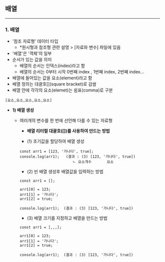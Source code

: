 ## 배열
-----
### 1. 배열 ###
* '참조 자료형' 데이터 타입 
  - *원시형과 참조형 관련 설명 > [자료와 변수] 파일에 있음
* '배열'은 '객체'의 일부
* 순서가 있는 값을 의미
  - 배열의 순서는 인덱스(index)라고 함
  - 배열의 순서는 0부터 시작 0번째 index , 1번째 index, 2번째 index…
* 배열에 들어있는 값을 요소(element)라고 함
* 배열 정의는 대괄호[](square bracket)로 감쌈
* 배열 안에 각각의 요소(elemet)는 쉼표(comma)로 구분
```
[요소,요소,요소,요소,요소]
```
* **1) 배열 생성**
  * 여러개의 변수를 한 번에 선언해 다를 수 있는 자료형
    - **배열 리터럴 대괄호([])를 사용하여 만드는 방법**


    - (1) 초기값을 할당하여 배열 생성

     ```
     const arr1 = [123, '가나다', true];
     console.log(arr1);   (결과 : (3) [123, '가나다', true])
                             ㄴ 요소개수       요소
     ``` 
      - (2) 빈 배열 생성후 배열값을 입력하는 방법

     ```
     const arr1 = [];

     arr1[0] = 123;
     arr1[1] = '가나다';
     arr1[2] = true;

     console.log(arr1);  (결과 : (3) [123, '가나다', true]) 
     ```

     - (3) 배열 크기를 지정하고 배열을 만드는 방법

     ```
     const arr1 = [,,,];

     arr1[0] = 123;
     arr1[1] = '가나다';
     arr1[2] = true;

     console.log(arr1);  (결과 : (3) [123, '가나다', true])
     ```